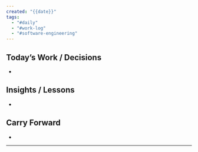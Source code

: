 ```yaml
---
created: "{{date}}"
tags:
  - "#daily"
  - "#work-log"
  - "#software-engineering"
---
```

## Today’s Work / Decisions
- 

## Insights / Lessons
- 

## Carry Forward
- 


---
